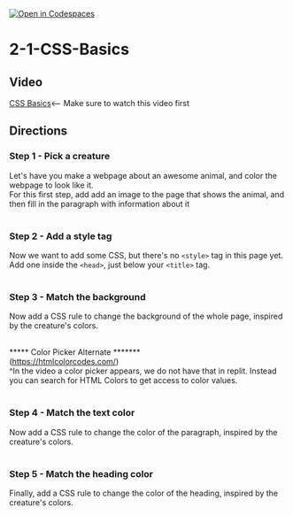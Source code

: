 [![Open in Codespaces](https://classroom.github.com/assets/launch-codespace-2972f46106e565e64193e422d61a12cf1da4916b45550586e14ef0a7c637dd04.svg)](https://classroom.github.com/open-in-codespaces?assignment_repo_id=20735250)
# 2-1-CSS-Basics <br>

## Video 
[CSS Basics](https://youtu.be/dC34rfY8Eyk)<-- Make sure to watch this video first

## Directions 
### Step 1 - Pick a creature <br>
Let's have you make a webpage about an awesome animal, and color the webpage to look like it.
<br>
For this first step, add add an image to the page that shows the animal, and then fill in the paragraph with information about it
<br><br>
### Step 2 - Add a style tag<br>
Now we want to add some CSS, but there's no `<style>` tag in this page yet. Add one inside the `<head>`, just below your `<title>` tag.
<br><br>
### Step 3 - Match the background<br>
Now add a CSS rule to change the background of the whole page, inspired by the creature's colors.
<br><br>

***** Color Picker Alternate *******<br>
(https://htmlcolorcodes.com/)<br>
^In the video a color picker appears, we do not have that in replit.  Instead you can search for HTML Colors to get access to color values.<br>
<br>
### Step 4 - Match the text color<br>
Now add a CSS rule to change the color of the paragraph, inspired by the creature's colors.
<br><br>
### Step 5 - Match the heading color<br>
Finally, add a CSS rule to change the color of the heading, inspired by the creature's colors.

